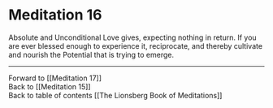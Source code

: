 # Meditation 16

Absolute and Unconditional Love gives, expecting nothing in return. If you are ever blessed enough to experience it, reciprocate, and thereby cultivate and nourish the Potential that is trying to emerge. 

___

Forward to [[Meditation 17]]        
Back to [[Meditation 15]]  
Back to table of contents [[The Lionsberg Book of Meditations]]  